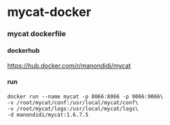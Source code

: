 # mycat-docker

### mycat dockerfile
 
#### dockerhub
https://hub.docker.com/r/manondidi/mycat  

#### run

``` 
docker run --name mycat -p 8066:8066 -p 9066:9066\
-v /root/mycat/conf:/usr/local/mycat/conf\
-v /root/mycat/logs:/usr/local/mycat/logs\
-d manondidi/mycat:1.6.7.5
```
